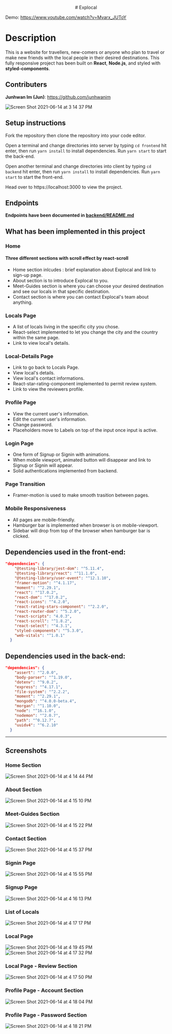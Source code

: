 <p align="center">
# Explocal
</p>

Demo: https://www.youtube.com/watch?v=Mvarx_JUToY

# Description

This is a website for travellers, new-comers or anyone who plan to travel or make new friends with the local people in their desired destinations. This fully responsive project has been built on **React**, **Node.js**, and styled with **styled-components**.

## Contributers

**Junhwan Im (Jun)**: https://github.com/junhwanim

![Screen Shot 2021-06-14 at 3 14 37 PM](https://user-images.githubusercontent.com/77517752/121947172-be964280-cd23-11eb-9a03-365d8ccb118d.jpg)




## Setup instructions

Fork the repository then clone the repository into your code editor.

Open a terminal and change directories into server by typing `cd frontend` hit enter, then run `yarn install` to install dependencies. Run `yarn start` to start the back-end.

Open another terminal and change directories into client by typing `cd backend` hit enter, then run `yarn install` to install dependencies. Run `yarn start` to start the front-end.

Head over to https://localhost:3000 to view the project.

## Endpoints

**Endpoints have been documented in [backend/README.md](https://github.com/junhwanim/Explocal/blob/main/backend/README.md)**

## What has been implemented in this project

### Home
#### Three different sections with scroll effect by **react-scroll**
- Home section inlcudes : brief explanation about Explocal and link to sign-up page.
- About section is to introduce Explocal to you.
- Meet-Guides section is where you can choose your desired destination and see our locals in that specific destination.
- Contact section is where you can contact Explocal's team about anything.

### Locals Page
- A list of locals living in the specific city you chose.
- React-select implemented to let you change the city and the country within the same page.
- Link to view local's details.

### Local-Details Page
- Link to go back to Locals Page.
- View local's details.
- View local's contact informations.
- React-star-rating-component implemented to permit review system.
- Link to view the reviewers profile.

### Profile Page
- View the current user's information.
- Edit the current user's information.
- Change password.
- Placeholders move to Labels on top of the input once input is active.

### Login Page
- One form of Signup or Signin with animations.
- When mobile viewport, animated button will disappear and link to Signup or Signin will appear.
- Solid authentications implemented from backend.

### Page Transition
- Framer-motion is used to make smooth trasition between pages.

### Mobile Responsiveness 
- All pages are mobile-friendly.
- Hamburger bar is implemented when browser is on mobile-viewport.
- Sidebar will drop from top of the browser when hamburger bar is clicked.

## Dependencies used in the front-end:
```json
"dependencies": {
    "@testing-library/jest-dom": "^5.11.4",
    "@testing-library/react": "^11.1.0",
    "@testing-library/user-event": "^12.1.10",
    "framer-motion": "^4.1.17",
    "moment": "^2.29.1",
    "react": "^17.0.2",
    "react-dom": "^17.0.2",
    "react-icons": "^4.2.0",
    "react-rating-stars-component": "^2.2.0",
    "react-router-dom": "^5.2.0",
    "react-scripts": "4.0.3",
    "react-scroll": "^1.8.2",
    "react-select": "^4.3.1",
    "styled-components": "^5.3.0",
    "web-vitals": "^1.0.1"
  }
```

## Dependencies used in the back-end:
```json
"dependencies": {
    "assert": "^2.0.0",
    "body-parser": "^1.19.0",
    "dotenv": "^9.0.2",
    "express": "^4.17.1",
    "file-system": "^2.2.2",
    "moment": "^2.29.1",
    "mongodb": "^4.0.0-beta.4",
    "morgan": "^1.10.0",
    "node": "^16.1.0",
    "nodemon": "^2.0.7",
    "path": "^0.12.7",
    "uuidv4": "^6.2.10"
  }
```
---
## Screenshots

### Home Section
![Screen Shot 2021-06-14 at 4 14 44 PM](https://user-images.githubusercontent.com/77517752/121954701-0f5e6900-cd2d-11eb-8b6e-85a91704f106.jpg)

### About Section
![Screen Shot 2021-06-14 at 4 15 10 PM](https://user-images.githubusercontent.com/77517752/121954751-1be2c180-cd2d-11eb-8b34-2f71d524cf51.jpg)

### Meet-Guides Section
![Screen Shot 2021-06-14 at 4 15 22 PM](https://user-images.githubusercontent.com/77517752/121954792-269d5680-cd2d-11eb-9d6f-1ace31329b26.jpg)

### Contact Section
![Screen Shot 2021-06-14 at 4 15 37 PM](https://user-images.githubusercontent.com/77517752/121954824-2f8e2800-cd2d-11eb-94c5-87746623be35.jpg)

### Signin Page
![Screen Shot 2021-06-14 at 4 15 55 PM](https://user-images.githubusercontent.com/77517752/121954857-3ae15380-cd2d-11eb-9707-bb1b5fda9eba.jpg)

### Signup Page
![Screen Shot 2021-06-14 at 4 16 13 PM](https://user-images.githubusercontent.com/77517752/121954889-446abb80-cd2d-11eb-8d2d-9685475c3833.jpg)

### List of Locals
![Screen Shot 2021-06-14 at 4 17 17 PM](https://user-images.githubusercontent.com/77517752/121954926-551b3180-cd2d-11eb-9ce9-8734de754f30.jpg)

### Local Page
![Screen Shot 2021-06-14 at 4 19 45 PM](https://user-images.githubusercontent.com/77517752/121954979-649a7a80-cd2d-11eb-871e-f4a00ac68464.jpg)
![Screen Shot 2021-06-14 at 4 17 32 PM](https://user-images.githubusercontent.com/77517752/121954994-682e0180-cd2d-11eb-8a1a-e10bc707317b.jpg)

### Local Page - Review Section
![Screen Shot 2021-06-14 at 4 17 50 PM](https://user-images.githubusercontent.com/77517752/121955048-7714b400-cd2d-11eb-8d27-f6890c766008.jpg)

### Profile Page - Account Section
![Screen Shot 2021-06-14 at 4 18 04 PM](https://user-images.githubusercontent.com/77517752/121955132-8f84ce80-cd2d-11eb-8473-a13c629997e5.jpg)

### Profile Page - Password Section
![Screen Shot 2021-06-14 at 4 18 21 PM](https://user-images.githubusercontent.com/77517752/121955171-9b709080-cd2d-11eb-9a0d-b174cd21169e.jpg)


